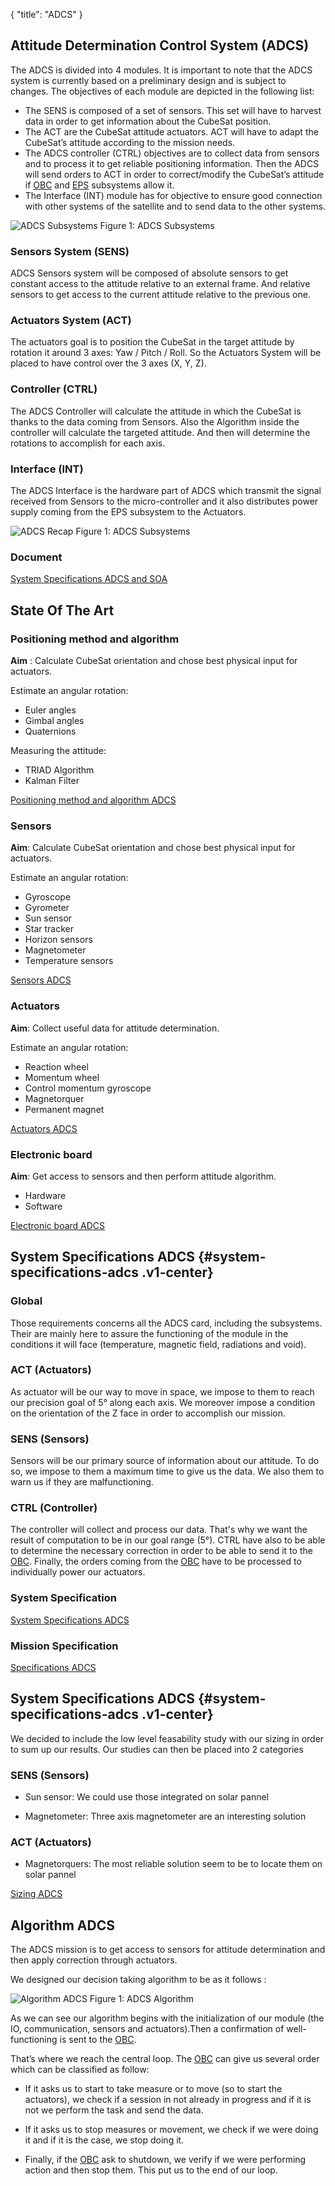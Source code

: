 {
    "title": "ADCS"
}


## Attitude Determination Control System (ADCS)

The ADCS is divided into 4 modules. It is important to note that the
ADCS system is currently based on a preliminary design and is subject to
changes. The objectives of each module are depicted in the following
list:

- The SENS is composed of a set of sensors. This set will have to
    harvest data in order to get information about the CubeSat position.
- The ACT are the CubeSat attitude actuators. ACT will have to adapt
    the CubeSat’s attitude according to the mission needs.
- The ADCS controller (CTRL) objectives are to collect data from
    sensors and to process it to get reliable positioning information.
    Then the ADCS will send orders to ACT in order to correct/modify the
    CubeSat’s attitude if [OBC](ECE3SAT/wiki/obc/index.html) and
    [EPS](ECE3SAT/wiki/eps/index.html) subsystems allow it.
- The Interface (INT) module has for objective to ensure good
    connection with other systems of the satellite and to send data to
    the other systems.

![ADCS Subsystems](/images/ADCS_subsystem.png)
Figure 1: ADCS Subsystems

### Sensors System (SENS)

ADCS Sensors system will be composed of absolute sensors to get constant
access to the attitude relative to an external frame. And relative
sensors to get access to the current attitude relative to the previous
one.

### Actuators System (ACT)

The actuators goal is to position the CubeSat in the target attitude by
rotation it around 3 axes: Yaw / Pitch / Roll. So the Actuators System
will be placed to have control over the 3 axes (X, Y, Z).

### Controller (CTRL)

The ADCS Controller will calculate the attitude in which the CubeSat is
thanks to the data coming from Sensors. Also the Algorithm inside the
controller will calculate the targeted attitude. And then will determine
the rotations to accomplish for each axis.

### Interface (INT)

The ADCS Interface is the hardware part of ADCS which transmit the
signal received from Sensors to the micro-controller and it also
distributes power supply coming from the EPS subsystem to the Actuators.

![ADCS Recap](/images/ADCS_Récap.png)
Figure 1: ADCS Subsystems


### Document

[System Specifications ADCS and SOA](/wiki/pdf/System_Specifications_ADCS_+_SOA.pdf)

## State Of The Art

### Positioning method and algorithm

**Aim** : Calculate CubeSat orientation and chose best physical input
for actuators.

Estimate an angular rotation:

- Euler angles
- Gimbal angles
- Quaternions

Measuring the attitude:

- TRIAD Algorithm
- Kalman Filter 

[Positioning method and algorithm ADCS](/wiki/pdf/Positioning_method_and_algorithm_ADCS.pdf)

### Sensors

**Aim**: Calculate CubeSat orientation and chose best physical input
for actuators.

Estimate an angular rotation:

- Gyroscope
- Gyrometer
- Sun sensor
- Star tracker
- Horizon sensors
- Magnetometer
- Temperature sensors

[Sensors ADCS](/wiki/pdf/Sensors_ADCS.pdf)

### Actuators

**Aim**: Collect useful data for attitude determination.

Estimate an angular rotation:

- Reaction wheel
- Momentum wheel
- Control momentum gyroscope
- Magnetorquer
- Permanent magnet

[Actuators ADCS](/wiki/pdf/Actuators_ADCS.pdf)

### Electronic board

**Aim**: Get access to sensors and then perform attitude algorithm.

- Hardware
- Software

[Electronic board ADCS](/wiki/pdf/Electronic_board_ADCS.pdf)

## System Specifications ADCS {#system-specifications-adcs .v1-center}

### Global

Those requirements concerns all the ADCS card, including the subsystems.
Their are mainly here to assure the functioning of the module in the
conditions it will face (temperature, magnetic field, radiations and
void).

### ACT (Actuators)

As actuator will be our way to move in space, we impose to them to reach
our precision goal of 5° along each axis. We moreover impose a condition
on the orientation of the Z face in order to accomplish our mission.

### SENS (Sensors)

Sensors will be our primary source of information about our attitude. To
do so, we impose to them a maximum time to give us the data. We also
them to warn us if they are malfunctioning.

### CTRL (Controller)

The controller will collect and process our data. That's why we want the
result of computation to be in our goal range (5°). CTRL have also to be
able to determine the necessary correction in order to be able to send
it to the [OBC](ECE3SAT/wiki/obc/index.html). Finally, the orders coming
from the [OBC](ECE3SAT/wiki/obc/index.html) have to be processed to
individually power our actuators.

### System Specification

[System Specifications ADCS](/wiki/pdf/System_Specifications_ADCS.pdf)

### Mission Specification

[Specifications ADCS](/wiki/pdf/Specifications_ADCS.pdf)

## System Specifications ADCS {#system-specifications-adcs .v1-center}

We decided to include the low level feasability study with our sizing in
order to sum up our results. Our studies can then be placed into 2
categories

### SENS (Sensors)

- Sun sensor: We could use those integrated on solar pannel

- Magnetometer: Three axis magnetometer are an interesting solution

### ACT (Actuators)

- Magnetorquers: The most reliable solution seem to be to locate them
    on solar pannel

[Sizing ADCS](/wiki/pdf/Sizing_ADCS.pdf)

## Algorithm ADCS

The ADCS mission is to get access to sensors for attitude determination
and then apply correction through actuators.

We designed our decision taking algorithm to be as it follows :

![Algorithm ADCS](/images/Algorithm_ADCS.png)
Figure 1: ADCS Algorithm

As we can see our algorithm begins with the initialization of our module
(the IO, communication, sensors and actuators).Then a confirmation of
well-functioning is sent to the [OBC](ECE3SAT/wiki/obc/index.html).

That’s where we reach the central loop. The
[OBC](ECE3SAT/wiki/obc/index.html) can give us several order which can
be classified as follow:

-   If it asks us to start to take measure or to move (so to start the
    actuators), we check if a session in not already in progress and if
    it is not we perform the task and send the data.

-   If it asks us to stop measures or movement, we check if we were
    doing it and if it is the case, we stop doing it.

-   Finally, if the [OBC](ECE3SAT/wiki/obc/index.html) ask to shutdown,
    we verify if we were performing action and then stop them. This put
    us to the end of our loop.

